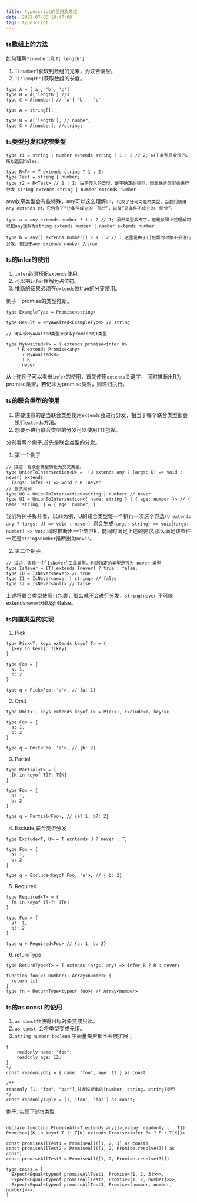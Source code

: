 ```yaml
---
title: typescript的使用及总结
date: 2022-07-06 19:47:08
tags: typescript
---
```

### ts数组上的方法
如何理解`T[number]`和`T['length']`
1. `T[number]`获取到数组的元素，为联合类型。
2. `T['length']`获取数组的长度。
```
type A = ['a', 'b', 'c']
type B = A['length'] //3
type C = A[number] // 'a'| 'b' | 'c'

type A = string[];

type B = A['length']; // number;
type C = A[number]; //string;

```
### ts类型分发和收窄类型

```
type r1 = string | number extends string ? 1 : 2 // 2; 由于类型是收窄的，所以返回false;

type R<T> = T extends string ? 1 : 2;
type Test = string | number;
type r2 = R<Test> // 2 | 1; 由于传入的泛型，是不确定的类型，因此联合类型会进行分发 string extends string | number extends number 
```

any收窄类型会有些特殊，any可以这么理解`any 代表了任何可能的类型，当我们使用 any extends 时，它包含了“让条件成立的一部分”，以及“让条件不成立的一部分”。`
```
type a = any extends number ? 1 : 2 // 1; 虽然类型收窄了，但是按照上述理解可以把any理解为string extends number | number extends number

type b = any[] extends number[] ? 1 : 2 // 1;这里是由于[]包裹的对象不会进行分发，相当于any extends number 为true
```

### ts的infer的使用
1.  `infer`必须搭配`extends`使用。
2.  可以把`infer`理解为占位符。
3.  推断的结果必须在`extends`位true的分支使用。

例子：promise的类型推断。
```
type ExampleType = Promise<string>

type Result = <MyAwaited<ExampleType> // string

// 请实现MyAwaited类型来获取promise的T类型

type MyAwaited<T> = T extends promise<infer R>
    ? R extends Promise<any> 
      ? MyAwaited<R>
      : R
    : never
```
从上述例子可以看出`infer`的使用，首先使用`extends`关键字， 同时推断出R为promise<T>类型，若仍未为promise<any>类型，则递归执行。

<!-- more -->
### ts的联合类型的使用
1. 需要注意的是当联合类型使用`extends`会进行分发，相当于每个联合类型都会执行`extends`方法。
2. 想要不进行联合类型的分发可以使用`[T]`包裹。

分别看两个例子,首先是联合类型的分发。
1. 第一个例子
```
// 描述，将联合类型转化为交叉类型。
type UnionToIntersection<U> =  (U extends any ? (args: U) => void : never) extends 
  (args: infer R) => void ? R :never
// 测试用例
type U0 = UnionToIntersection<string | number> // never
type U1 = UnionToIntersection<{ name: string } | { age: number }> // { name: string; } & { age: number; }
```
我们将例子拆开看，以`U0`为例，U的联合类型每一个执行一次这个方法`(U extends any ? (args: U) => void : never) `则会生成`(args: string) => void`|`(args: number) => void`,同时推断出一个类型R，能同时满足上述的要求,那么满足该条件一定是`string&number`推断出为`never`。

2. 第二个例子，
```
// 描述，实现一个`IsNever`工具类型，判断指定的类型是否为 never 类型
type IsNever = [T] extends [never] ? true : false;
type I0 = IsNever<never> // true
type I1 = IsNever<never | string> // false
type I2 = IsNever<null> // false
```
上述将联合类型使用`[]`包裹，那么就不会进行分发，`string|never` 不可能extends`never`因此返回false。

### ts内置类型的实现
1. Pick
```
type Pick<T, keys extends keyof T> = {
  [key in keys]: T[key]
}

type Foo = {
  a: 1,
  b: 2
}

type q = Pick<Foo, 'a'>, // {a: 1}

```

2. Omit
```
type Omit<T, keys extends keyof T> = Pick<T, Exclude<T, keys>>

type Foo = {
  a: 1,
  b: 2
}

type q = Omit<Foo, 'a'>, // {b: 2}

```
3. Partial
```
type Partial<T> = {
  [K in keyof T]?: T[K]
}

type Foo = {
  a: 1,
  b: 2
}

type q = Partial<Foo>, // {a?:1, b?: 2}
```
4. Exclude,联合类型分发
```
type Exclude<T, U> = T exntends U ? never : T;

type Foo = {
  a: 1,
  b: 2
}

type q = Exclude<keyof Foo, 'a'>, // { b: 2}

```
5. Required
```
type Required<T> = {
  [K in keyof T]-?: T[K]
}

type Foo = {
  a?: 1,
  b?: 2
}

type q = Required<Foo> // {a: 1, b: 2}
```

6. returnType
```
type ReturnType<T> = T extends (args: any) => infer R ? R : never;

function foo(x: number): Array<number> {
  return [x];
}
type fn = ReturnType<typeof foo>; // Array<number>

```

### ts的as const 的使用
1. `as const`会使得目标对象变成只读。
2. `as const `会将类型变成元组。
3. `string number boolean`  字面量类型都不会被扩展；
```
{
    readonly name: "foo";
    readonly age: 12;
}
*/
const readonlyObj = { name: 'foo', age: 12 } as const

/**
readonly [1, "foo", "bar"],并非推断出的[number, string, string]类型
*/
const readonlyTuple = [1, 'foo', 'bar'] as const;

```

例子: 实现下述ts类型
```

declare function PromiseAll<T extends any[]>(value: readonly [...T]): Promise<{[K in keyof T ]: T[K] extends Promise<infer R> ? R : T[K]}>

const promiseAllTest1 = PromiseAll([1, 2, 3] as const)
const promiseAllTest2 = PromiseAll([1, 2, Promise.resolve(3)] as const)
const promiseAllTest3 = PromiseAll([1, 2, Promise.resolve(3)])

type cases = [
  Expect<Equal<typeof promiseAllTest1, Promise<[1, 2, 3]>>>,
  Expect<Equal<typeof promiseAllTest2, Promise<[1, 2, number]>>>,
  Expect<Equal<typeof promiseAllTest3, Promise<[number, number, number]>>>,
]


```
